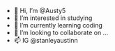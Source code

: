 - 👋 Hi, I’m @Austy5
- 👀 I’m interested in studying
- 🌱 I’m currently learning coding
- 💞️ I’m looking to collaborate on ...
- 📫 IG @stanleyaustinn

<!---
Austy5/Austy5 is a ✨ special ✨ repository because its `README.md` (this file) appears on your GitHub profile.
You can click the Preview link to take a look at your changes.
--->
